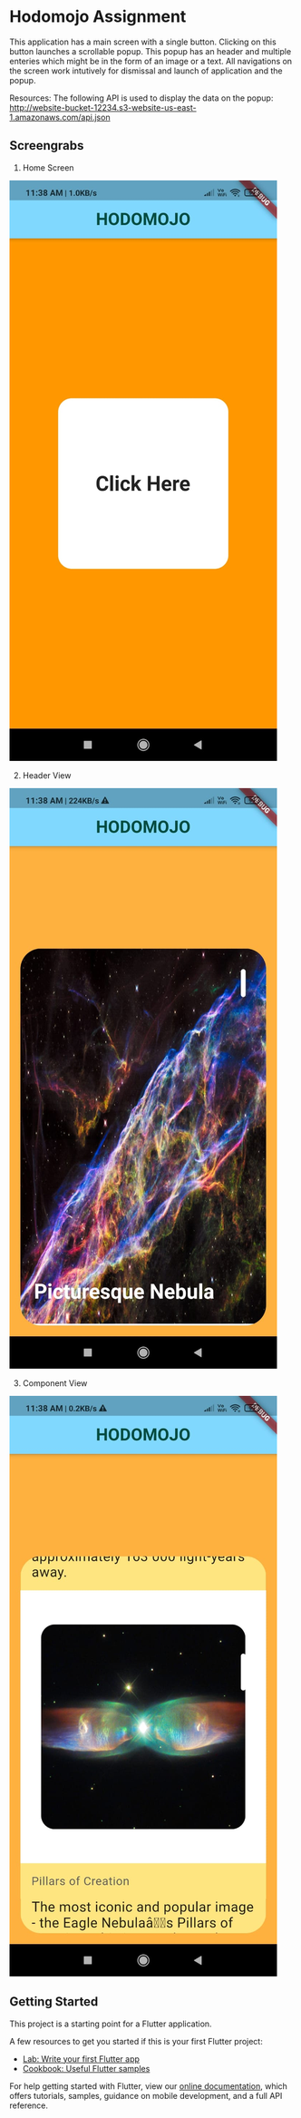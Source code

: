 # Hodomojo Assignment

This application has a main screen with a single button. Clicking on this button launches a scrollable popup.
This popup has an header and multiple enteries which might be in the form of an image or a text.
All navigations on the screen work intutively for dismissal and launch of application and the popup.

Resources:
The following API is used to display the data on the popup:
http://website-bucket-12234.s3-website-us-east-1.amazonaws.com/api.json

## Screengrabs
1. Home Screen

![Home Screen](https://github.com/Arth-999/HodomojoAssignment/blob/main/Screengrabs/HomeScreen.jpeg)

2. Header View

![Header View](https://github.com/Arth-999/HodomojoAssignment/blob/main/Screengrabs/HeaderView.jpeg)

3. Component View

![Component View](https://github.com/Arth-999/HodomojoAssignment/blob/main/Screengrabs/ComponentView.jpeg)

## Getting Started

This project is a starting point for a Flutter application.

A few resources to get you started if this is your first Flutter project:

- [Lab: Write your first Flutter app](https://flutter.dev/docs/get-started/codelab)
- [Cookbook: Useful Flutter samples](https://flutter.dev/docs/cookbook)

For help getting started with Flutter, view our
[online documentation](https://flutter.dev/docs), which offers tutorials,
samples, guidance on mobile development, and a full API reference.
